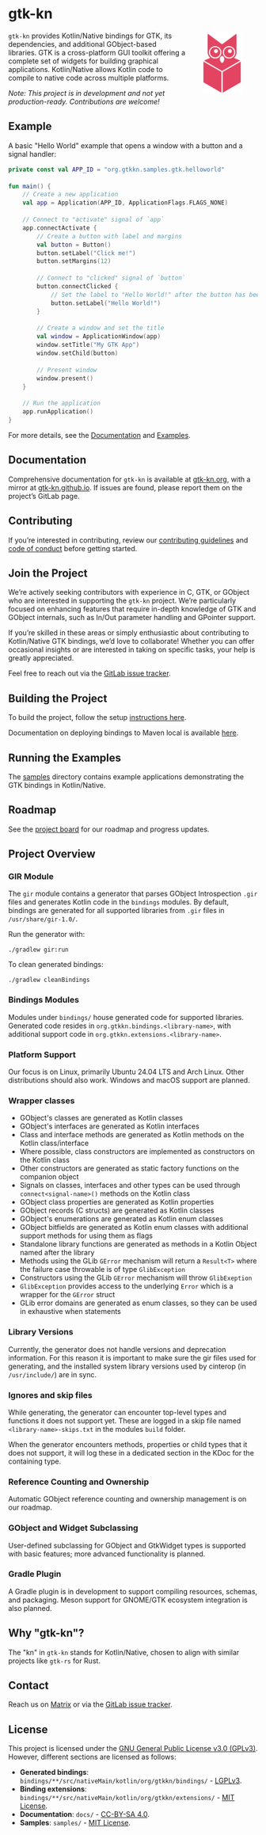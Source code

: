 # gtk-kn

<img src="docs/assets/logo-256.png" width="80" align="right" hspace="32" />

`gtk-kn` provides Kotlin/Native bindings for GTK, its dependencies, and additional GObject-based libraries. GTK is a
cross-platform GUI toolkit offering a complete set of widgets for building graphical applications. Kotlin/Native allows
Kotlin code to compile to native code across multiple platforms.

*Note: This project is in development and not yet production-ready. Contributions are welcome!*

## Example

A basic "Hello World" example that opens a window with a button and a signal handler:

```kotlin
private const val APP_ID = "org.gtkkn.samples.gtk.helloworld"

fun main() {
    // Create a new application
    val app = Application(APP_ID, ApplicationFlags.FLAGS_NONE)

    // Connect to "activate" signal of `app`
    app.connectActivate {
        // Create a button with label and margins
        val button = Button()
        button.setLabel("Click me!")
        button.setMargins(12)

        // Connect to "clicked" signal of `button`
        button.connectClicked {
            // Set the label to "Hello World!" after the button has been clicked on
            button.setLabel("Hello World!")
        }

        // Create a window and set the title
        val window = ApplicationWindow(app)
        window.setTitle("My GTK App")
        window.setChild(button)

        // Present window
        window.present()
    }

    // Run the application
    app.runApplication()
}
```

For more details, see the [Documentation](#documentation) and [Examples](#running-the-examples).

## Documentation

Comprehensive documentation for `gtk-kn` is available at [gtk-kn.org](https://gtk-kn.org/), with a mirror
at [gtk-kn.github.io](https://gtk-kn.github.io/gtk-kn/). If issues are found, please report them on the project’s GitLab
page.

## Contributing

If you’re interested in contributing, review our [contributing guidelines](CONTRIBUTING.md)
and [code of conduct](CODE_OF_CONDUCT.md) before getting started.

## Join the Project

We’re actively seeking contributors with experience in C, GTK, or GObject who are interested in supporting the `gtk-kn`
project. We’re particularly focused on enhancing features that require in-depth knowledge of GTK and GObject internals,
such as In/Out parameter handling and GPointer support.

If you’re skilled in these areas or simply enthusiastic about contributing to Kotlin/Native GTK bindings, we’d love to
collaborate! Whether you can offer occasional insights or are interested in taking on specific tasks, your help is
greatly appreciated.

Feel free to reach out via the [GitLab issue tracker](https://gitlab.com/gtk-kn/gtk-kn/-/issues).

## Building the Project

To build the project, follow the setup [instructions here](docs/user-guide/installation.md).

Documentation on deploying bindings to Maven local is available [here](docs/user-guide/deploy-on-mavenlocal.md).

## Running the Examples

The [samples](samples) directory contains example applications demonstrating the GTK bindings in Kotlin/Native.

## Roadmap

See the [project board](https://gitlab.com/gtk-kn/gtk-kn/-/boards) for our roadmap and progress updates.

## Project Overview

### GIR Module

The `gir` module contains a generator that parses GObject Introspection `.gir` files and generates Kotlin code in the
`bindings` modules. By default, bindings are generated for all supported libraries from `.gir` files in
`/usr/share/gir-1.0/`.

Run the generator with:

```shell
./gradlew gir:run
```

To clean generated bindings:

```shell
./gradlew cleanBindings
```

### Bindings Modules

Modules under `bindings/` house generated code for supported libraries. Generated code resides in
`org.gtkkn.bindings.<library-name>`, with additional support code in `org.gtkkn.extensions.<library-name>`.

### Platform Support

Our focus is on Linux, primarily Ubuntu 24.04 LTS and Arch Linux. Other distributions should also work. Windows and
macOS support are planned.

### Wrapper classes

- GObject's classes are generated as Kotlin classes
- GObject's interfaces are generated as Kotlin interfaces
- Class and interface methods are generated as Kotlin methods on the Kotlin class/interface
- Where possible, class constructors are implemented as constructors on the Kotlin class
- Other constructors are generated as static factory functions on the companion object
- Signals on classes, interfaces and other types can be used through `connect<signal-name>()` methods on the Kotlin
  class
- GObject class properties are generated as Kotlin properties
- GObject records (C structs) are generated as Kotlin classes
- GObject's enumerations are generated as Kotlin enum classes
- GObject bitfields are generated as Kotlin enum classes with additional support methods for using them as flags
- Standalone library functions are generated as methods in a Kotlin Object named after the library
- Methods using the GLib `GError` mechanism will return a `Result<T>` where the failure case throwable is of
  type `GlibException`
- Constructors using the GLib `GError` mechanism will throw `GlibExeption`
- `GlibException` provides access to the underlying `Error` which is a wrapper for the `GError` struct
- GLib error domains are generated as enum classes, so they can be used in exhaustive when statements

### Library Versions

Currently, the generator does not handle versions and deprecation information. For this reason it is important to make
sure the gir files used for generating, and the installed system library versions used by cinterop (in `/usr/include/`)
are in sync.

### Ignores and skip files

While generating, the generator can encounter top-level types and functions it does not support yet. These are logged in
a skip file named `<library-name>-skips.txt` in the modules `build` folder.

When the generator encounters methods, properties or child types that it does not support, it will log these in a
dedicated section in the KDoc for the containing type.

### Reference Counting and Ownership

Automatic GObject reference counting and ownership management is on our roadmap.

### GObject and Widget Subclassing

User-defined subclassing for GObject and GtkWidget types is supported with basic features; more advanced functionality
is planned.

### Gradle Plugin

A Gradle plugin is in development to support compiling resources, schemas, and packaging. Meson support for GNOME/GTK
ecosystem integration is also planned.

## Why "gtk-kn"?

The "kn" in `gtk-kn` stands for Kotlin/Native, chosen to align with similar projects like `gtk-rs` for Rust.

## Contact

Reach us on [Matrix](https://matrix.to/#/#gtk-kn:matrix.org) or via
the [GitLab issue tracker](https://gitlab.com/gtk-kn/gtk-kn/-/issues).

## License

This project is licensed under
the [GNU General Public License v3.0 (GPLv3)](https://www.gnu.org/licenses/gpl-3.0.en.html). However, different sections
are licensed as follows:

- **Generated bindings**:
  `bindings/**/src/nativeMain/kotlin/org/gtkkn/bindings/` - [LGPLv3](https://www.gnu.org/licenses/lgpl-3.0.en.html).
- **Binding extensions**:
  `bindings/**/src/nativeMain/kotlin/org/gtkkn/extensions/` - [MIT License](https://opensource.org/licenses/MIT).
- **Documentation**: `docs/` - [CC-BY-SA 4.0](https://creativecommons.org/licenses/by-sa/4.0/).
- **Samples**: `samples/` - [MIT License](https://opensource.org/licenses/MIT).
